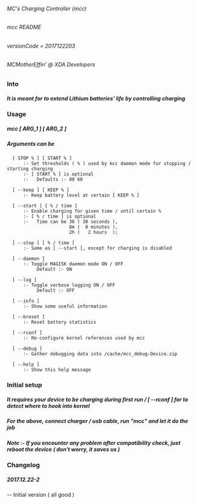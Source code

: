 ###### MC's Charging Controller (mcc)
###### mcc README
###### versionCode = 2017122203
###### MCMotherEffin' @ XDA Developers


### Into


##### It is meant for to extend Lithium batteries' life by controlling charging


### Usage

##### mcc [ ARG_1 ] [ ARG_2 ]

##### Arguments can be

      [ STOP % ] [ START % ]
          :- Set thresholds ( % ) used by mcc daemon mode for stopping / starting charging
          :- [ START % ] is optional
          :-   Defaults :- 80 60

      [ --keep ] [ KEEP % ]
          :- Keep battery level at certain [ KEEP % ]

      [ --start ] [ % / time ]
          :- Enable charging for given time / until certain % 
          :- [ % / time ] is optional
          :-   Time can be 30 ( 30 seconds ),
                           8m (  8 minutes ),
                           2h (   2 hours  );

      [ --stop ] [ % / time ]
          :- Same as [ --start ], except for charging is disabled

      [ --daemon ]
          :- Toggle MAGISK daemon mode ON / OFF
               Default :- ON

      [ --log ]
          :- Toggle verbose logging ON / OFF
               Default :- OFF

      [ --info ]
          :- Show some useful information

      [ --breset ]
          :- Reset battery statistics

      [ --rconf ]
          :- Re-configure kernel references used by mcc

      [ --debug ]
          :- Gather debugging data into /cache/mcc_debug-Device.zip

      [ --help ]
          :- Show this help message


### Initial setup


##### It requires your device to be charging during first run / [ --rconf ] for to detect where to hook into kernel

##### For the above, connect charger / usb cable, run "mcc" and let it do the job

##### Note :- If you encounter any problem after compatibility check, just reboot the device ( don't worry, it saves us )

### Changelog

##### 2017.12.22-2

   -- Initial version ( all good )
